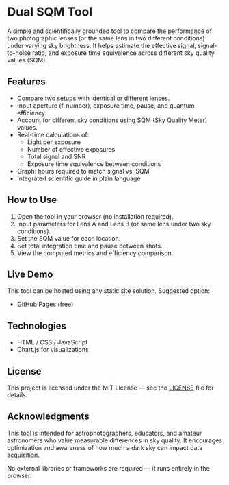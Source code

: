 # Dual SQM Tool

A simple and scientifically grounded tool to compare the performance of two photographic lenses (or the same lens in two different conditions) under varying sky brightness. It helps estimate the effective signal, signal-to-noise ratio, and exposure time equivalence across different sky quality values (SQM).

## Features
- Compare two setups with identical or different lenses.
- Input aperture (f-number), exposure time, pause, and quantum efficiency.
- Account for different sky conditions using SQM (Sky Quality Meter) values.
- Real-time calculations of:
  - Light per exposure
  - Number of effective exposures
  - Total signal and SNR
  - Exposure time equivalence between conditions
- Graph: hours required to match signal vs. SQM
- Integrated scientific guide in plain language

## How to Use
1. Open the tool in your browser (no installation required).
2. Input parameters for Lens A and Lens B (or same lens under two sky conditions).
3. Set the SQM value for each location.
4. Set total integration time and pause between shots.
5. View the computed metrics and efficiency comparison.

## Live Demo
This tool can be hosted using any static site solution. Suggested option:
- GitHub Pages (free)

## Technologies
- HTML / CSS / JavaScript
- Chart.js for visualizations

## License
This project is licensed under the MIT License — see the [LICENSE](./LICENSE) file for details.

## Acknowledgments
This tool is intended for astrophotographers, educators, and amateur astronomers who value measurable differences in sky quality. It encourages optimization and awareness of how much a dark sky can impact data acquisition.

No external libraries or frameworks are required — it runs entirely in the browser.
